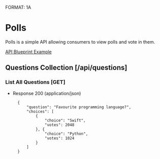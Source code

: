 FORMAT: 1A

# Polls

Polls is a simple API allowing consumers to view polls and vote in them.

[API Blueprint Example](https://help.apiary.io/api_101/api_blueprint_tutorial/)

## Questions Collection [/api/questions]

### List All Questions [GET]

+ Response 200 (application/json)

        {
            "question": "Favourite programming language?",
            "choices": [
                {
                    "choice": "Swift",
                    "votes": 2048
                }, {
                    "choice": "Python",
                    "votes": 1024
                }
            ]
        }
